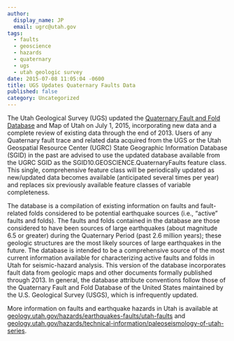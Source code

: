 ```yaml
---
author:
  display_name: JP
  email: ugrc@utah.gov
tags:
  - faults
  - geoscience
  - hazards
  - quaternary
  - ugs
  - utah geologic survey
date: 2015-07-08 11:05:04 -0600
title: UGS Updates Quaternary Faults Data
published: false
category: Uncategorized
---
```


<p>The Utah Geological Survey (UGS) updated the <a href="{% link data/geoscience/quaternary-faults/index.html %}">Quaternary Fault and Fold Database</a> and Map of Utah on July 1, 2015, incorporating new data and a complete review of existing data through the end of 2013.  Users of any Quaternary fault trace and related data acquired from the UGS or the Utah Geospatial Resource Center (UGRC) State Geographic Information Database (SGID) in the past are advised to use the updated database available from the UGRC SGID as the SGID10.GEOSCIENCE.QuaternaryFaults feature class.  This single, comprehensive feature class will be periodically updated as new/updated data becomes available (anticipated several times per year) and replaces six previously available feature classes of variable completeness.</p>
<p>The database is a compilation of existing information on faults and fault-related folds considered to be potential earthquake sources (i.e., “active” faults and folds). The faults and folds contained in the database are those considered to have been sources of large earthquakes (about magnitude 6.5 or greater) during the Quaternary Period (past 2.6 million years); these geologic structures are the most likely sources of large earthquakes in the future. The database is intended to be a comprehensive source of the most current information available for characterizing active faults and folds in Utah for seismic-hazard analysis.  This version of the database incorporates fault data from geologic maps and other documents formally published through 2013.  In general, the database attribute conventions follow those of the Quaternary Fault and Fold Database of the United States maintained by the U.S. Geological Survey (USGS), which is infrequently updated.  </p>
<p>More information on faults and earthquake hazards in Utah is available at <a href="https://geology.utah.gov/hazards/earthquakes-faults/utah-faults">geology.utah.gov/hazards/earthquakes-faults/utah-faults</a> and <a href="https://geology.utah.gov/hazards/technical-information/paleoseismology-of-utah-series/">geology.utah.gov/hazards/technical-information/paleoseismology-of-utah-series</a>.</p>
